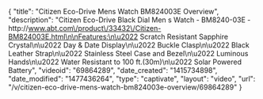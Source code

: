 {
    "title": "Citizen Eco-Drive Mens Watch BM824003E Overview",
    "description": "Citizen Eco-Drive Black Dial Men s Watch - BM8240-03E - http:\/\/www.abt.com\/product\/33432\/Citizen-BM824003E.html\n\nFeatures:\n\u2022 Scratch Resistant Sapphire Crystal\n\u2022 Day & Date Display\n\u2022 Buckle Clasp\n\u2022 Black Leather Strap\n\u2022 Stainless Steel Case and Bezel\n\u2022 Luminous Hands\n\u2022 Water Resistant to 100 ft.(30m)\n\u2022 Solar Powered Battery",
    "videoid": "69864289",
    "date_created": "1415734898",
    "date_modified": "1477436264",
    "type": "captivate",
    "layout": "video",
    "url": "\/v\/citizen-eco-drive-mens-watch-bm824003e-overview\/69864289"
}